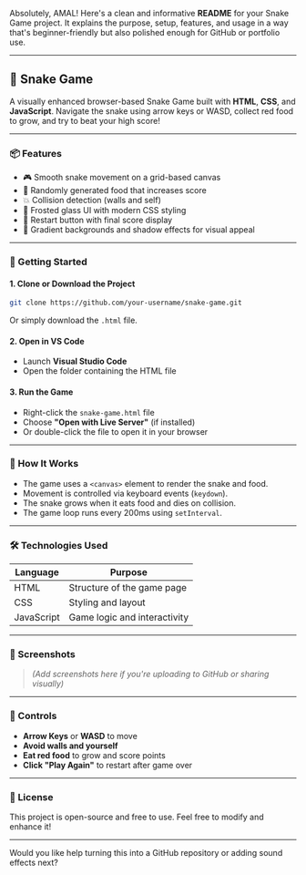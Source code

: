 Absolutely, AMAL! Here's a clean and informative **README** for your Snake Game project. It explains the purpose, setup, features, and usage in a way that's beginner-friendly but also polished enough for GitHub or portfolio use.

---

## 🐍 Snake Game

A visually enhanced browser-based Snake Game built with **HTML**, **CSS**, and **JavaScript**. Navigate the snake using arrow keys or WASD, collect red food to grow, and try to beat your high score!

---

### 📦 Features

- 🎮 Smooth snake movement on a grid-based canvas
- 🍎 Randomly generated food that increases score
- 💥 Collision detection (walls and self)
- 🧊 Frosted glass UI with modern CSS styling
- 🔁 Restart button with final score display
- 🎨 Gradient backgrounds and shadow effects for visual appeal

---

### 🚀 Getting Started

#### 1. **Clone or Download the Project**
```bash
git clone https://github.com/your-username/snake-game.git
```
Or simply download the `.html` file.

#### 2. **Open in VS Code**
- Launch **Visual Studio Code**
- Open the folder containing the HTML file

#### 3. **Run the Game**
- Right-click the `snake-game.html` file
- Choose **"Open with Live Server"** (if installed)
- Or double-click the file to open it in your browser

---

### 🧠 How It Works

- The game uses a `<canvas>` element to render the snake and food.
- Movement is controlled via keyboard events (`keydown`).
- The snake grows when it eats food and dies on collision.
- The game loop runs every 200ms using `setInterval`.

---

### 🛠️ Technologies Used

| Language     | Purpose                     |
|--------------|-----------------------------|
| HTML         | Structure of the game page  |
| CSS          | Styling and layout          |
| JavaScript   | Game logic and interactivity|

---

### 📸 Screenshots

> *(Add screenshots here if you're uploading to GitHub or sharing visually)*

---

### 📌 Controls

- **Arrow Keys** or **WASD** to move
- **Avoid walls and yourself**
- **Eat red food** to grow and score points
- **Click "Play Again"** to restart after game over

---

### 📄 License

This project is open-source and free to use. Feel free to modify and enhance it!

---

Would you like help turning this into a GitHub repository or adding sound effects next?
